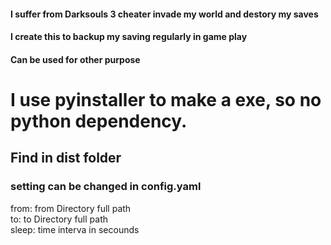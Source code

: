 #### I suffer from Darksouls 3 cheater invade my world and destory my saves  
#### I create this to backup my saving regularly in game play  
#### Can be used for other purpose  

# I use pyinstaller to make a exe, so no python dependency.  
## Find in dist folder  

### setting can be changed in config.yaml  
from: from Directory full path  
to: to Directory full path  
sleep: time interva in secounds  